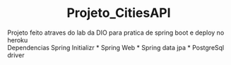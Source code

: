 <h1 align="center"> Projeto_CitiesAPI </h1>
Projeto feito atraves do lab da DIO para pratica de spring boot e deploy no heroku
<br/>
Dependencias Spring Initializr
* Spring Web
* Spring data jpa
* PostgreSql driver


